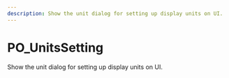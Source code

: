 ```yaml
---
description: Show the unit dialog for setting up display units on UI.
---
```


# PO_UnitsSetting

Show the unit dialog for setting up display units on UI.

